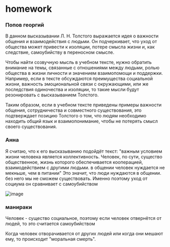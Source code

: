 # homework

### Попов георгий
В данном высказывании Л. Н. Толстого выражается идея о важности общения и взаимодействия с людьми. 
Он подчеркивает, что уход от общества может привести к изоляции, потере смысла жизни и, как следствие, самоубийству в переносном смысле. 

Чтобы найти созвучную мысль в учебном тексте, нужно обратить внимание на темы, связанные с отношениями между людьми, ролью общества в жизни личности и значением взаимопомощи и поддержки. 
Например, если в тексте обсуждаются преимущества социальной жизни, важность эмоциональной связи с окружающими, или же последствия одиночества и изоляции, то такие мысли будут резонировать с высказыванием Толстого.

Таким образом, если в учебном тексте приведены примеры важности общения, сотрудничества и совместного существования, это подтверждает позицию Толстого о том, что людям необходимо находить общий язык и взаимопонимание, чтобы не потерять смысл своего существования.

### Анна
Я считаю, что к его высказыванию подойдёт текст: "важным условием жизни человека является коллективность. Человек, по сути, существо общественное, жизнь которого обеспечивается кооперацией, взаимодействием с другими людьми. в общении человек нуждается не мекньше, чем в питании" Это значит, что люди нуждаются в общении. без него мы не сможем существовать. Именно поэтому уход от социума он сравнивает с самоубийством

![image](https://github.com/user-attachments/assets/e635e0cf-2546-4754-9e29-57c0e9b37bfc)

### манираки

Человек - существо социальное, поэтому если человек отвернётся от людей, то это считается самоубийством

Когда человек отворачивается от других людей или когда они мешают ему, то происходит "моральная смерть".
